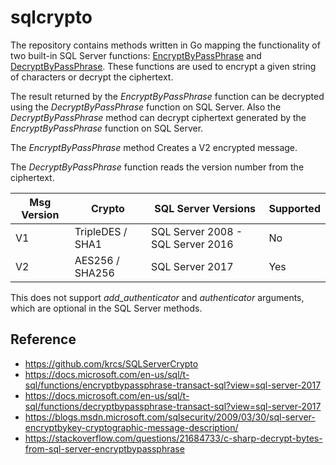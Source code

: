 # sqlcrypto

The repository contains methods written in Go mapping the functionality of two
built-in SQL Server functions:
[EncryptByPassPhrase](https://docs.microsoft.com/en-us/sql/t-sql/functions/encryptbypassphrase-transact-sql?view=sql-server-2017)
and
[DecryptByPassPhrase](https://docs.microsoft.com/en-us/sql/t-sql/functions/decryptbypassphrase-transact-sql?view=sql-server-2017).
These functions are used to encrypt a given string of characters or decrypt the
ciphertext.

The result returned by the *EncryptByPassPhrase* function
can be decrypted using the *DecryptByPassPhrase* function on SQL Server. Also the
*DecryptByPassPhrase* method can decrypt
ciphertext generated by the *EncryptByPassPhrase* function on SQL Server. 

The *EncryptByPassPhrase* method Creates a V2 encrypted message.

The *DecryptByPassPhrase* function reads the version number from the ciphertext.

| Msg Version   | Crypto           | SQL Server Versions               | Supported |
| ------------- | ---------------- | --------------------------------- | --------- |
| V1            | TripleDES / SHA1 | SQL Server 2008 - SQL Server 2016 |        No |
| V2            | AES256 / SHA256  | SQL Server 2017                   |       Yes |

This does not support *add_authenticator* and *authenticator* arguments, which are
optional in the SQL Server methods. 

## Reference
- https://github.com/krcs/SQLServerCrypto
- https://docs.microsoft.com/en-us/sql/t-sql/functions/encryptbypassphrase-transact-sql?view=sql-server-2017
- https://docs.microsoft.com/en-us/sql/t-sql/functions/decryptbypassphrase-transact-sql?view=sql-server-2017
- https://blogs.msdn.microsoft.com/sqlsecurity/2009/03/30/sql-server-encryptbykey-cryptographic-message-description/
- https://stackoverflow.com/questions/21684733/c-sharp-decrypt-bytes-from-sql-server-encryptbypassphrase
